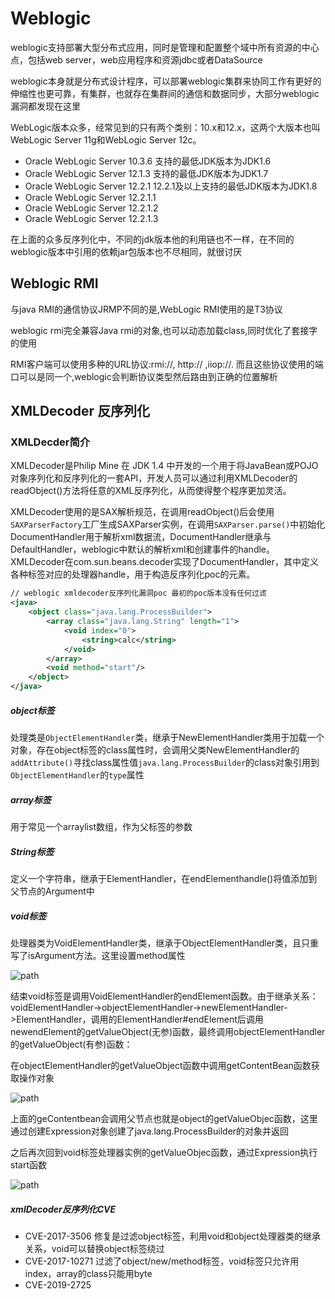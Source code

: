 

#  Weblogic

weblogic支持部署大型分布式应用，同时是管理和配置整个域中所有资源的中心点，包括web server，web应用程序和资源jdbc或者DataSource

weblogic本身就是分布式设计程序，可以部署weblogic集群来协同工作有更好的伸缩性也更可靠，有集群，也就存在集群间的通信和数据同步，大部分weblogic漏洞都发现在这里

WebLogic版本众多，经常见到的只有两个类别：10.x和12.x，这两个大版本也叫WebLogic Server 11g和WebLogic Server 12c。

- Oracle WebLogic Server 10.3.6 支持的最低JDK版本为JDK1.6
- Oracle WebLogic Server 12.1.3 支持的最低JDK版本为JDK1.7
- Oracle WebLogic Server 12.2.1 12.2.1及以上支持的最低JDK版本为JDK1.8
- Oracle WebLogic Server 12.2.1.1
- Oracle WebLogic Server 12.2.1.2
- Oracle WebLogic Server 12.2.1.3

在上面的众多反序列化中，不同的jdk版本他的利用链也不一样，在不同的weblogic版本中引用的依赖jar包版本也不尽相同，就很讨厌

##  Weblogic RMI

与java RMI的通信协议JRMP不同的是,WebLogic RMI使用的是T3协议

weblogic rmi完全兼容Java rmi的对象,也可以动态加载class,同时优化了套接字的使用

RMI客户端可以使用多种的URL协议:rmi://, http:// ,iiop://. 而且这些协议使用的端口可以是同一个,weblogic会判断协议类型然后路由到正确的位置解析

## XMLDecoder 反序列化

### XMLDecder简介

XMLDecoder是Philip Mine 在 JDK 1.4 中开发的一个用于将JavaBean或POJO对象序列化和反序列化的一套API，开发人员可以通过利用XMLDecoder的readObject()方法将任意的XML反序列化，从而使得整个程序更加灵活。

XMLDecoder使用的是SAX解析规范，在调用readObject()后会使用`SAXParserFactory`工厂生成SAXParser实例，在调用`SAXParser.parse()`中初始化DocumentHandler用于解析xml数据流，DocumentHandler继承与DefaultHandler，weblogic中默认的解析xml和创建事件的handle。XMLDecoder在com.sun.beans.decoder实现了DocumentHandler，其中定义各种标签对应的处理器handle，用于构造反序列化poc的元素。

```xml
// weblogic xmldecoder反序列化漏洞poc 最初的poc版本没有任何过滤
<java>
    <object class="java.lang.ProcessBuilder">
        <array class="java.lang.String" length="1">
            <void index="0">
                <string>calc</string>
            </void>
        </array>
        <void method="start"/>
    </object>
</java>

```

##### object标签

处理类是`ObjectElementHandler`类，继承于NewElementHandler类用于加载一个对象，存在object标签的class属性时，会调用父类NewElementHandler的`addAttribute()`寻找class属性值`java.lang.ProcessBuilder`的class对象引用到`ObjectElementHandler`的`type`属性

##### array标签

用于常见一个arraylist数组，作为父标签的参数

##### String标签

定义一个字符串，继承于ElementHandler，在endElementhandle()将值添加到父节点的Argument中

##### void标签

处理器类为VoidElementHandler类，继承于ObjectElementHandler类，且只重写了isArgument方法。这里设置method属性

![path](https://nanazeven.github.io/image/xmldecoder1.png)

结束void标签是调用VoidElementHandler的endElement函数。由于继承关系：voidElementHandler->objectElementHandler->newElementHandler->ElementHandler，调用的ElementHandler#endElement后调用newendElement的getValueObject(无参)函数，最终调用objectElementHandler的getValueObject(有参)函数：


在objectElementHandler的getValueObject函数中调用getContentBean函数获取操作对象

![path](https://nanazeven.github.io/image/xmldecoder2.png)

上面的geContentbean会调用父节点也就是object的getValueObjec函数，这里通过创建Expression对象创建了java.lang.ProcessBuilder的对象并返回


之后再次回到void标签处理器实例的getValueObjec函数，通过Expression执行start函数

![path](https://nanazeven.github.io/image/xmldecoder3.png)



##### xmlDecoder反序列化CVE

- CVE-2017-3506 修复是过滤object标签，利用void和object处理器类的继承关系，void可以替换object标签绕过
- CVE-2017-10271 过滤了object/new/method标签，void标签只允许用index，array的class只能用byte
- CVE-2019-2725 